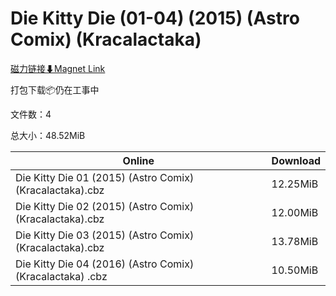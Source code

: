 # Die Kitty Die (01-04) (2015) (Astro Comix) (Kracalactaka)

[磁力链接⬇Magnet Link](magnet:?xt=urn:btih:3582cc1f9f0251571eb8f99e4ca78e715e77e2b3&dn=Die%20Kitty%20Die%20%2801-04%29%20%282015%29%20%28Astro%20Comix%29%20%28Kracalactaka%29)

打包下载📦仍在工事中

文件数：4

总大小：48.52MiB

Online | Download
--- | ---
Die Kitty Die 01 (2015) (Astro Comix) (Kracalactaka).cbz | 12.25MiB
Die Kitty Die 02 (2015) (Astro Comix) (Kracalactaka).cbz | 12.00MiB
Die Kitty Die 03 (2015) (Astro Comix) (Kracalactaka).cbz | 13.78MiB
Die Kitty Die 04 (2016) (Astro Comix) (Kracalactaka) .cbz | 10.50MiB